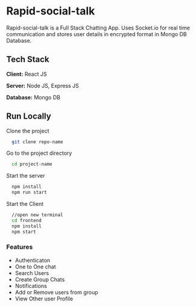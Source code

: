 # Rapid-social-talk

Rapid-social-talk is a Full Stack Chatting App.
Uses Socket.io for real time communication and stores user details in encrypted format in Mongo DB Database.
## Tech Stack

**Client:** React JS

**Server:** Node JS, Express JS

**Database:** Mongo DB
  
## Run Locally

Clone the project

```bash
  git clone repo-name
```

Go to the project directory

```bash
  cd project-name
```


Start the server

```bash
  npm install
  npm run start
```
Start the Client

```bash
  //open new terminal
  cd frontend
  npm install
  npm start
```

  
### Features

* Authenticaton
* One to One chat
* Search Users
* Create Group Chats
* Notifications 
* Add or Remove users from group
* View Other user Profile